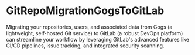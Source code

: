 # GitRepoMigrationGogsToGitLab
Migrating your repositories, users, and associated data from Gogs (a lightweight, self-hosted Git service) to GitLab (a robust DevOps platform) can streamline your workflow by leveraging GitLab's advanced features like CI/CD pipelines, issue tracking, and integrated security scanning.
